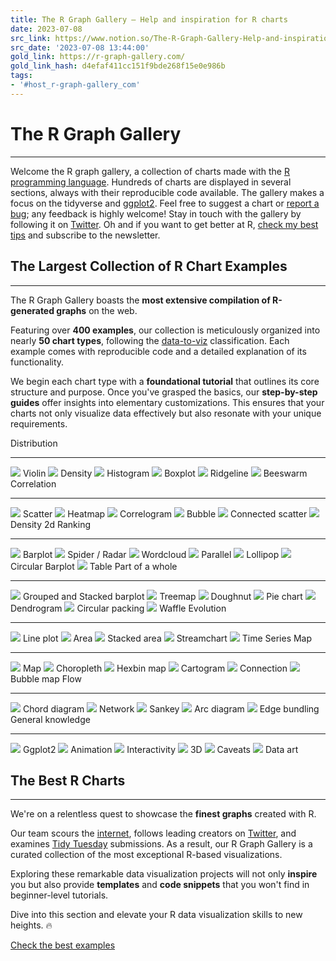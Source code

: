 ```yaml
---
title: The R Graph Gallery – Help and inspiration for R charts
date: 2023-07-08
src_link: https://www.notion.so/The-R-Graph-Gallery-Help-and-inspiration-for-R-charts-9b8f84660fbe40a1a4680c124a2106f2
src_date: '2023-07-08 13:44:00'
gold_link: https://r-graph-gallery.com/
gold_link_hash: d4efaf411cc151f9bde268f15e0e986b
tags:
- '#host_r-graph-gallery_com'
---
```




The R Graph Gallery
===================




---


  

  
  


 Welcome the R graph gallery, a collection of charts made with the
 [R programming language](https://www.r-project.org/about.html). Hundreds of charts are displayed in several sections, always with
 their reproducible code available. The gallery makes a focus on the
 tidyverse and [ggplot2](ggplot2-package.html). Feel free to
 suggest a chart or
 [report a bug](https://github.com/holtzy/R-graph-gallery);
 any feedback is highly welcome! Stay in touch with the gallery by
 following it on
 [Twitter](https://twitter.com/R_Graph_Gallery). Oh and if
 you want to get better at R,
 [check my best tips](https://www.productive-r-workflow.com)
 and subscribe to the newsletter.
 


  




The Largest Collection of R Chart Examples
------------------------------------------




---



 The R Graph Gallery boasts the
 **most extensive compilation of R-generated graphs** on the web.
 



 Featuring over **400 examples**, our collection is meticulously
 organized into nearly **50 chart types**, following the
 [data-to-viz](https://www.data-to-viz.com) classification.
 Each example comes with reproducible code and a detailed explanation
 of its functionality.
 



 We begin each chart type with a **foundational tutorial** that
 outlines its core structure and purpose. Once you've grasped the
 basics, our **step-by-step guides** offer insights into elementary
 customizations. This ensures that your charts not only visualize data
 effectively but also resonate with your unique requirements.
 


Distribution




---


[![](img/section/Violin150.png)](violin.html)
Violin
[![](img/section/Density150.png)](density-plot.html)
Density
[![](img/section/Histogram150.png)](histogram.html)
Histogram
[![](img/section/Box1150.png)](boxplot.html)
Boxplot
[![](img/section/Joyplot150.png)](ridgeline-plot.html)
Ridgeline
[![](img/section/Beeswarm2Big.png)](beeswarm.html)
Beeswarm
Correlation




---


[![](img/section/ScatterPlot150.png)](scatterplot.html)
Scatter
[![](img/section/Heatmap150.png)](heatmap.html)
Heatmap
[![](img/section/Correlogram150.png)](correlogram.html)
Correlogram
[![](img/section/BubblePlot150.png)](bubble-chart.html)
Bubble
[![](img/section/ScatterConnected150.png)](connected-scatterplot.html)
Connected scatter
[![](img/section/2dDensity150.png)](2d-density-chart.html)
Density 2d
Ranking




---


[![](img/section/Bar150.png)](barplot.html)
Barplot
[![](img/section/Spider150.png)](spider-or-radar-chart.html)
Spider / Radar
[![](img/section/Wordcloud150.png)](wordcloud.html)
Wordcloud
[![](img/section/Parallel1150.png)](parallel-plot.html)
Parallel
[![](img/section/Lollipop150.png)](lollipop-plot.html)
Lollipop
[![](img/section/CircularBarplot150.png)](circular-barplot.html)
Circular Barplot
[![](img/section/TableBig.png)](table.html)
Table
Part of a whole




---


[![](img/section/GroupedRed150.png)](stacked-barplot.html)
Grouped and Stacked barplot
[![](img/section/Tree150.png)](treemap.html)
Treemap
[![](img/section/Doughnut150.png)](doughnut-plot.html)
Doughnut
[![](img/section/Pie150.png)](pie-plot.html)
Pie chart
[![](img/section/Dendrogram150.png)](dendrogram.html)
Dendrogram
[![](img/section/CircularPacking150.png)](circle-packing.html)
Circular packing
[![](img/section/Waffle2150.png)](waffle.html)
Waffle
Evolution




---


[![](img/section/Line150.png)](line-plot.html)
Line plot
[![](img/section/Area150.png)](area-chart.html)
Area
[![](img/section/StackedArea150.png)](stacked-area-graph.html)
Stacked area
[![](img/section/Stream150.png)](streamgraph.html)
Streamchart
[![](img/section/Time150.gif)](time-series.html)
Time Series
Map




---


[![](img/section/Map150.png)](map.html)
Map
[![](img/section/Choropleth150.png)](choropleth-map.html)
Choropleth
[![](img/section/MapHexbin150.png)](hexbin-map.html)
Hexbin map
[![](img/section/Cartogram150.png)](cartogram.html)
Cartogram
[![](img/section/ConnectedMap150.png)](connection-map.html)
Connection
[![](img/section/BubbleMap150.png)](bubble-map.html)
Bubble map
Flow




---


[![](img/section/Chord150.png)](chord-diagram.html)
Chord diagram
[![](img/section/Network150.png)](network.html)
Network
[![](img/section/Sankey150.png)](sankey-diagram.html)
Sankey
[![](img/section/Arc150.png)](https://www.data-to-viz.com/graph/arc.html)
Arc diagram
[![](img/section/Bundle150.png)](hierarchical-edge-bundling.html)
Edge bundling
General knowledge




---


[![](img/other/ggplot2Hex.jpg)](ggplot2-package.html)
Ggplot2
[![](img/section/anim150.gif)](animation.html)
Animation
[![](img/section/Interactive150.png)](interactive-charts.html)
Interactivity
[![](img/section/3d150.png)](3d.html)
3D
[![](img/section/Bad150.png)](https://www.data-to-viz.com/caveats.html)
Caveats
[![](img/section/DataArt1150.png)](https://www.data-to-art.com/)
Data art




The Best R Charts
-----------------




---



 We're on a relentless quest to showcase the
 **finest graphs** created with R.
 



 Our team scours the
 [internet](https://www.dataviz-inspiration.com), follows
 leading creators on
 [Twitter](https://twitter.com/R_Graph_Gallery), and
 examines
 [Tidy Tuesday](https://github.com/rfordatascience/tidytuesday)
 submissions. As a result, our R Graph Gallery is a curated collection
 of the most exceptional R-based visualizations.
 



 Exploring these remarkable data visualization projects will not only
 **inspire** you but also provide **templates** and
 **code snippets** that you won't find in beginner-level tutorials.
 



 Dive into this section and elevate your R data visualization skills to
 new heights. 🔥




  

  

  

[Check the best examples](best-r-chart-examples)